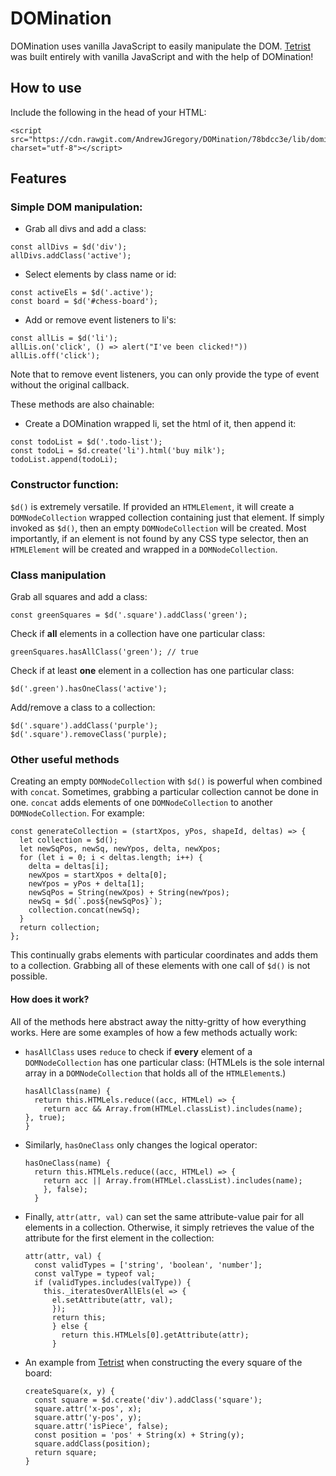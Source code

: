 # DOMination

DOMination uses vanilla JavaScript to easily manipulate the DOM.
[Tetrist](http://andrewjgregoryajg.com/Tetrist/) was built entirely with vanilla JavaScript and with the help of DOMination!

## How to use

Include the following in the head of your HTML:
```
<script src="https://cdn.rawgit.com/AndrewJGregory/DOMination/78bdcc3e/lib/domination.js" charset="utf-8"></script>
```

## Features

### Simple DOM manipulation:

* Grab all divs and add a class:
```
const allDivs = $d('div');
allDivs.addClass('active');
```

* Select elements by class name or id:
```
const activeEls = $d('.active');
const board = $d('#chess-board');
```
* Add or remove event listeners to li's:
```
const allLis = $d('li');
allLis.on('click', () => alert("I've been clicked!"))
allLis.off('click');
```

Note that to remove event listeners, you can only provide the type of event without the original callback.

These methods are also chainable:
* Create a DOMination wrapped li, set the html of it, then append it:
```
const todoList = $d('.todo-list');
const todoLi = $d.create('li').html('buy milk');
todoList.append(todoLi);
```

### Constructor function:
`$d()` is extremely versatile. If provided an `HTMLElement`, it will create a `DOMNodeCollection` wrapped collection containing just that element. If simply invoked as `$d()`, then an empty `DOMNodeCollection` will be created. Most importantly, if an element is not found by any CSS type selector, then an `HTMLElement` will be created and wrapped in a `DOMNodeCollection`.

### Class manipulation

Grab all squares and add a class:
```
const greenSquares = $d('.square').addClass('green');
```

Check if **all** elements in a collection have one particular class:

```
greenSquares.hasAllClass('green'); // true
```

Check if at least **one** element in a collection has one particular class:

```
$d('.green').hasOneClass('active');
```

Add/remove a class to a collection:

```
$d('.square').addClass('purple');
$d('.square').removeClass('purple);
```

### Other useful methods
Creating an empty `DOMNodeCollection` with `$d()` is powerful when combined with `concat`. Sometimes, grabbing a particular collection cannot be done in one. `concat` adds elements of one `DOMNodeCollection` to another `DOMNodeCollection`. For example:

```
const generateCollection = (startXpos, yPos, shapeId, deltas) => {
  let collection = $d();
  let newSqPos, newSq, newYpos, delta, newXpos;
  for (let i = 0; i < deltas.length; i++) {
    delta = deltas[i];
    newXpos = startXpos + delta[0];
    newYpos = yPos + delta[1];
    newSqPos = String(newXpos) + String(newYpos);
    newSq = $d(`.pos${newSqPos}`);
    collection.concat(newSq);
  }
  return collection;
};
```

This continually grabs elements with particular coordinates and adds them to a collection. Grabbing all of these elements with one call of `$d()` is not possible.

#### How does it work?

All of the methods here abstract away the nitty-gritty of how everything works. Here are some examples of how a few methods actually work:

* `hasAllClass` uses `reduce` to check if **every** element of a `DOMNodeCollection` has one particular class: (HTMLels is the sole internal array in a `DOMNodeCollection` that holds all of the `HTMLElement`s.)

    ```
    hasAllClass(name) {
      return this.HTMLels.reduce((acc, HTMLel) => {
        return acc && Array.from(HTMLel.classList).includes(name);
    }, true);
  }
    ```

* Similarly, `hasOneClass` only changes the logical operator:

    ```
    hasOneClass(name) {
      return this.HTMLels.reduce((acc, HTMLel) => {
        return acc || Array.from(HTMLel.classList).includes(name);
        }, false);
      }
    ```

* Finally, `attr(attr, val)` can set the same attribute-value pair for all elements in a collection. Otherwise, it simply retrieves the value of the attribute for the first element in the collection:

  ```
  attr(attr, val) {
    const validTypes = ['string', 'boolean', 'number'];
    const valType = typeof val;
    if (validTypes.includes(valType)) {
      this._iteratesOverAllEls(el => {
        el.setAttribute(attr, val);
        });
        return this;
        } else {
          return this.HTMLels[0].getAttribute(attr);
        }
  ```

* An example from [Tetrist](http://andrewjgregoryajg.com/Tetrist/) when constructing the every square of the board:

  ```
  createSquare(x, y) {
    const square = $d.create('div').addClass('square');
    square.attr('x-pos', x);
    square.attr('y-pos', y);
    square.attr('isPiece', false);
    const position = 'pos' + String(x) + String(y);
    square.addClass(position);
    return square;
  }
  ```
